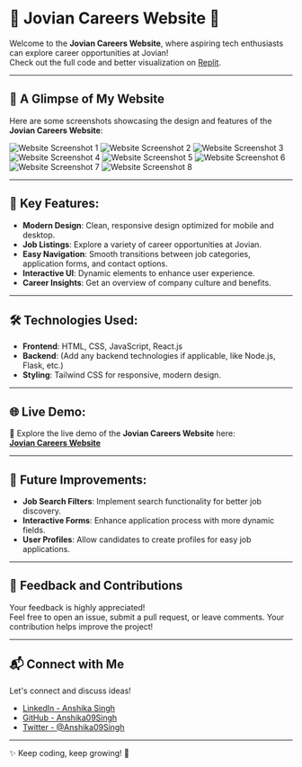 # 🌟 Jovian Careers Website 🚀

Welcome to the **Jovian Careers Website**, where aspiring tech enthusiasts can explore career opportunities at Jovian!  
Check out the full code and better visualization on [Replit](https://replit.com/@Anshika09singh/jovian-careers-website-1?v=1).

---

## 👀 A Glimpse of My Website

Here are some screenshots showcasing the design and features of the **Jovian Careers Website**:

![Website Screenshot 1](https://github.com/user-attachments/assets/f119a2f5-ceaf-4c4d-94f1-6a3afef313a6)
![Website Screenshot 2](https://github.com/user-attachments/assets/153dfc30-8559-41d9-85d1-30aaa76f0542)
![Website Screenshot 3](https://github.com/user-attachments/assets/3cddcb61-8968-4940-a10e-bcdb57916e18)
![Website Screenshot 4](https://github.com/user-attachments/assets/9f0a9898-f957-4492-9489-1c96b1df1989)
![Website Screenshot 5](https://github.com/user-attachments/assets/eb81db2d-0126-446a-9275-eaf6561c3a0e)
![Website Screenshot 6](https://github.com/user-attachments/assets/e80e8bb1-502e-4a42-acf3-31dc2d4be101)
![Website Screenshot 7](https://github.com/user-attachments/assets/31268bef-2634-4e91-8491-5a75b6df0fcc)
![Website Screenshot 8](https://github.com/user-attachments/assets/f2f2cf20-ae87-4f01-8b2c-aacd0a4b8470)

---

## 🚀 Key Features:

- **Modern Design**: Clean, responsive design optimized for mobile and desktop.
- **Job Listings**: Explore a variety of career opportunities at Jovian.
- **Easy Navigation**: Smooth transitions between job categories, application forms, and contact options.
- **Interactive UI**: Dynamic elements to enhance user experience.
- **Career Insights**: Get an overview of company culture and benefits.

---

## 🛠️ Technologies Used:

- **Frontend**: HTML, CSS, JavaScript, React.js
- **Backend**: (Add any backend technologies if applicable, like Node.js, Flask, etc.)
- **Styling**: Tailwind CSS for responsive, modern design.

---

## 🌐 Live Demo:

🔗 Explore the live demo of the **Jovian Careers Website** here:  
[**Jovian Careers Website**](https://replit.com/@Anshika09singh/jovian-careers-website-1?v=1)

---

## 🎯 Future Improvements:

- **Job Search Filters**: Implement search functionality for better job discovery.
- **Interactive Forms**: Enhance application process with more dynamic fields.
- **User Profiles**: Allow candidates to create profiles for easy job applications.

---

## 💬 Feedback and Contributions

Your feedback is highly appreciated!  
Feel free to open an issue, submit a pull request, or leave comments. Your contribution helps improve the project!

---

## 📬 Connect with Me

Let's connect and discuss ideas!

- [LinkedIn - Anshika Singh](https://www.linkedin.com/in/anshika-singh-031b132a5/)
- [GitHub - Anshika09Singh](https://github.com/Anshika09Singh)
- [Twitter - @Anshika09Singh](https://twitter.com/Anshika09Singh)

---

✨ Keep coding, keep growing! 🚀
